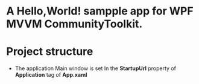 # A Hello,World! sampple app for WPF MVVM CommunityToolkit.

# Project structure 
- The application Main window is set In the **StartupUrl** property of **Application** tag of **App.xaml**
  


